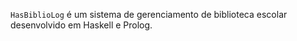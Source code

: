 `HasBiblioLog` é um sistema de gerenciamento de biblioteca escolar desenvolvido em Haskell e Prolog.